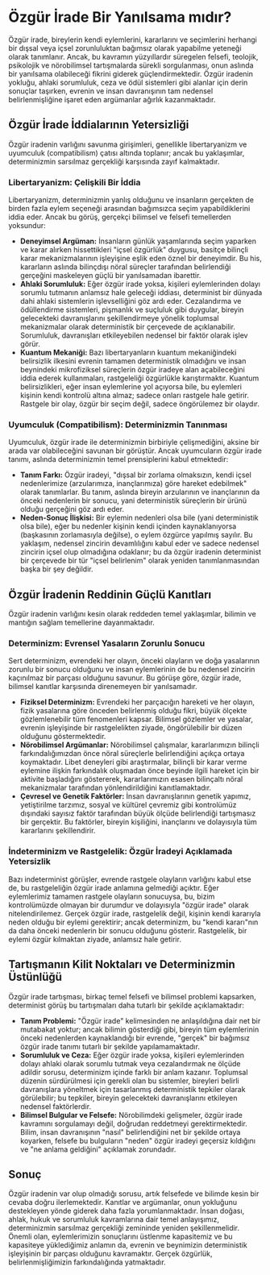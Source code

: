 # Özgür İrade Bir Yanılsama mıdır?

Özgür irade, bireylerin kendi eylemlerini, kararlarını ve seçimlerini herhangi bir dışsal veya içsel zorunluluktan bağımsız olarak yapabilme yeteneği olarak tanımlanır. Ancak, bu kavramın yüzyıllardır süregelen felsefi, teolojik, psikolojik ve nörobilimsel tartışmalarda sürekli sorgulanması, onun aslında bir yanılsama olabileceği fikrini giderek güçlendirmektedir. Özgür iradenin yokluğu, ahlaki sorumluluk, ceza ve ödül sistemleri gibi alanlar için derin sonuçlar taşırken, evrenin ve insan davranışının tam nedensel belirlenmişliğine işaret eden argümanlar ağırlık kazanmaktadır.

## Özgür İrade İddialarının Yetersizliği

Özgür iradenin varlığını savunma girişimleri, genellikle libertaryanizm ve uyumculuk (compatibilism) çatısı altında toplanır; ancak bu yaklaşımlar, determinizmin sarsılmaz gerçekliği karşısında zayıf kalmaktadır.

### Libertaryanizm: Çelişkili Bir İddia

Libertaryanizm, determinizmin yanlış olduğunu ve insanların gerçekten de birden fazla eylem seçeneği arasından bağımsızca seçim yapabildiklerini iddia eder. Ancak bu görüş, gerçekçi bilimsel ve felsefi temellerden yoksundur:

*   **Deneyimsel Argüman:** İnsanların günlük yaşamlarında seçim yaparken ve karar alırken hissettikleri "içsel özgürlük" duygusu, basitçe bilinçli karar mekanizmalarının işleyişine eşlik eden öznel bir deneyimdir. Bu his, kararların aslında bilinçdışı nöral süreçler tarafından belirlendiği gerçeğini maskeleyen güçlü bir yanılsamadan ibarettir.
*   **Ahlaki Sorumluluk:** Eğer özgür irade yoksa, kişileri eylemlerinden dolayı sorumlu tutmanın anlamsız hale geleceği iddiası, determinist bir dünyada dahi ahlaki sistemlerin işlevselliğini göz ardı eder. Cezalandırma ve ödüllendirme sistemleri, pişmanlık ve suçluluk gibi duygular, bireyin gelecekteki davranışlarını şekillendirmeye yönelik toplumsal mekanizmalar olarak deterministik bir çerçevede de açıklanabilir. Sorumluluk, davranışları etkileyebilen nedensel bir faktör olarak işlev görür.
*   **Kuantum Mekaniği:** Bazı libertaryanların kuantum mekaniğindeki belirsizlik ilkesini evrenin tamamen deterministik olmadığını ve insan beynindeki mikrofiziksel süreçlerin özgür iradeye alan açabileceğini iddia ederek kullanmaları, rastgeleliği özgürlükle karıştırmaktır. Kuantum belirsizlikleri, eğer insan eylemlerine yol açıyorsa bile, bu eylemleri kişinin kendi kontrolü altına almaz; sadece onları rastgele hale getirir. Rastgele bir olay, özgür bir seçim değil, sadece öngörülemez bir olaydır.

### Uyumculuk (Compatibilism): Determinizmin Tanınması

Uyumculuk, özgür irade ile determinizmin birbiriyle çelişmediğini, aksine bir arada var olabileceğini savunan bir görüştür. Ancak uyumcuların özgür irade tanımı, aslında determinizmin temel prensiplerini kabul etmektedir:

*   **Tanım Farkı:** Özgür iradeyi, "dışsal bir zorlama olmaksızın, kendi içsel nedenlerimize (arzularımıza, inançlarımıza) göre hareket edebilmek" olarak tanımlarlar. Bu tanım, aslında bireyin arzularının ve inançlarının da önceki nedenlerin bir sonucu, yani deterministik süreçlerin bir ürünü olduğu gerçeğini göz ardı eder.
*   **Neden-Sonuç İlişkisi:** Bir eylemin nedenleri olsa bile (yani deterministik olsa bile), eğer bu nedenler kişinin kendi içinden kaynaklanıyorsa (başkasının zorlamasıyla değilse), o eylem özgürce yapılmış sayılır. Bu yaklaşım, nedensel zincirin devamlılığını kabul eder ve sadece nedensel zincirin içsel olup olmadığına odaklanır; bu da özgür iradenin determinist bir çerçevede bir tür "içsel belirlenim" olarak yeniden tanımlanmasından başka bir şey değildir.

## Özgür İradenin Reddinin Güçlü Kanıtları

Özgür iradenin varlığını kesin olarak reddeden temel yaklaşımlar, bilimin ve mantığın sağlam temellerine dayanmaktadır.

### Determinizm: Evrensel Yasaların Zorunlu Sonucu

Sert determinizm, evrendeki her olayın, önceki olayların ve doğa yasalarının zorunlu bir sonucu olduğunu ve insan eylemlerinin de bu nedensel zincirin kaçınılmaz bir parçası olduğunu savunur. Bu görüşe göre, özgür irade, bilimsel kanıtlar karşısında direnemeyen bir yanılsamadır.

*   **Fiziksel Determinizm:** Evrendeki her parçacığın hareketi ve her olayın, fizik yasalarına göre önceden belirlenmiş olduğu fikri, büyük ölçekte gözlemlenebilir tüm fenomenleri kapsar. Bilimsel gözlemler ve yasalar, evrenin işleyişinde bir rastgelelikten ziyade, öngörülebilir bir düzen olduğunu göstermektedir.
*   **Nörobilimsel Argümanlar:** Nörobilimsel çalışmalar, kararlarımızın bilinçli farkındalığımızdan önce nöral süreçlerle belirlendiğini açıkça ortaya koymaktadır. Libet deneyleri gibi araştırmalar, bilinçli bir karar verme eylemine ilişkin farkındalık oluşmadan önce beyinde ilgili hareket için bir aktivite başladığını göstererek, kararlarımızın esasen bilinçaltı nöral mekanizmalar tarafından yönlendirildiğini kanıtlamaktadır.
*   **Çevresel ve Genetik Faktörler:** İnsan davranışlarının genetik yapımız, yetiştirilme tarzımız, sosyal ve kültürel çevremiz gibi kontrolümüz dışındaki sayısız faktör tarafından büyük ölçüde belirlendiği tartışmasız bir gerçektir. Bu faktörler, bireyin kişiliğini, inançlarını ve dolayısıyla tüm kararlarını şekillendirir.

### İndeterminizm ve Rastgelelik: Özgür İradeyi Açıklamada Yetersizlik

Bazı indeterminist görüşler, evrende rastgele olayların varlığını kabul etse de, bu rastgeleliğin özgür irade anlamına gelmediği açıktır. Eğer eylemlerimiz tamamen rastgele olayların sonucuysa, bu, bizim kontrolümüzde olmayan bir durumdur ve dolayısıyla "özgür irade" olarak nitelendirilemez. Gerçek özgür irade, rastgelelik değil, kişinin kendi kararıyla neden olduğu bir eylemi gerektirir; ancak determinizm, bu "kendi kararı"nın da daha önceki nedenlerin bir sonucu olduğunu gösterir. Rastgelelik, bir eylemi özgür kılmaktan ziyade, anlamsız hale getirir.

## Tartışmanın Kilit Noktaları ve Determinizmin Üstünlüğü

Özgür irade tartışması, birkaç temel felsefi ve bilimsel problemi kapsarken, determinist görüş bu tartışmaları daha tutarlı bir şekilde açıklamaktadır:

*   **Tanım Problemi:** "Özgür irade" kelimesinden ne anlaşıldığına dair net bir mutabakat yoktur; ancak bilimin gösterdiği gibi, bireyin tüm eylemlerinin önceki nedenlerden kaynaklandığı bir evrende, "gerçek" bir bağımsız özgür irade tanımı tutarlı bir şekilde yapılamamaktadır.
*   **Sorumluluk ve Ceza:** Eğer özgür irade yoksa, kişileri eylemlerinden dolayı ahlaki olarak sorumlu tutmak veya cezalandırmak ne ölçüde adildir sorusu, determinizm içinde farklı bir anlam kazanır. Toplumsal düzenin sürdürülmesi için gerekli olan bu sistemler, bireyleri belirli davranışlara yöneltmek için tasarlanmış deterministik tepkiler olarak görülebilir; bu tepkiler, bireyin gelecekteki davranışlarını etkileyen nedensel faktörlerdir.
*   **Bilimsel Bulgular ve Felsefe:** Nörobilimdeki gelişmeler, özgür irade kavramını sorgulamayı değil, doğrudan reddetmeyi gerektirmektedir. Bilim, insan davranışının "nasıl" belirlendiğini net bir şekilde ortaya koyarken, felsefe bu bulguların "neden" özgür iradeyi geçersiz kıldığını ve "ne anlama geldiğini" açıklamak zorundadır.

## Sonuç

Özgür iradenin var olup olmadığı sorusu, artık felsefede ve bilimde kesin bir cevaba doğru ilerlemektedir. Kanıtlar ve argümanlar, onun yokluğunu destekleyen yönde giderek daha fazla yorumlanmaktadır. İnsan doğası, ahlak, hukuk ve sorumluluk kavramlarına dair temel anlayışımız, determinizmin sarsılmaz gerçekliği zemininde yeniden şekillenmelidir. Önemli olan, eylemlerimizin sonuçlarını üstlenme kapasitemiz ve bu kapasiteye yüklediğimiz anlamın da, evrenin ve beynimizin deterministik işleyişinin bir parçası olduğunu kavramaktır. Gerçek özgürlük, belirlenmişliğimizin farkındalığında yatmaktadır.